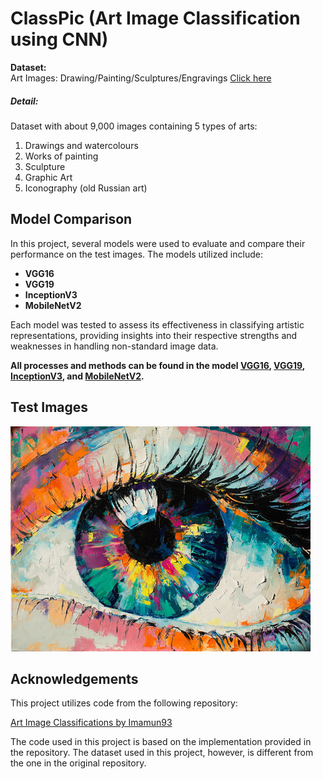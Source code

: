 # **ClassPic (Art Image Classification using CNN)**

**Dataset:**  
Art Images: Drawing/Painting/Sculptures/Engravings [Click here](https://www.kaggle.com/datasets/thedownhill/art-images-drawings-painting-sculpture-engraving) 

##### Detail:  
Dataset with about 9,000 images containing 5 types of arts:
1. Drawings and watercolours
2. Works of painting
3. Sculpture
4. Graphic Art
5. Iconography (old Russian art)

## Model Comparison

In this project, several models were used to evaluate and compare their performance on the test images. The models utilized include:

- **VGG16**
- **VGG19**
- **InceptionV3**
- **MobileNetV2**

Each model was tested to assess its effectiveness in classifying artistic representations, providing insights into their respective strengths and weaknesses in handling non-standard image data.

**All processes and methods can be found in the model [VGG16](https://github.com/NannapatVis/art_classifications/blob/main/Train_IMGVGG16.ipynb), [VGG19](https://github.com/NannapatVis/art_classifications/blob/main/Train_IMGVGG19.ipynb), [InceptionV3](https://github.com/NannapatVis/art_classifications/blob/main/InceptionV3-3.ipynb), and [MobileNetV2](https://github.com/NannapatVis/art_classifications/blob/main/Train_IMGMobileNetV2.ipynb).**

## Test Images

![Test Image](./testPic.jpg)

## Acknowledgements

This project utilizes code from the following repository:

[Art Image Classifications by Imamun93](https://github.com/imamun93/animal-image-classifications/tree/master)

The code used in this project is based on the implementation provided in the repository. The dataset used in this project, however, is different from the one in the original repository.
